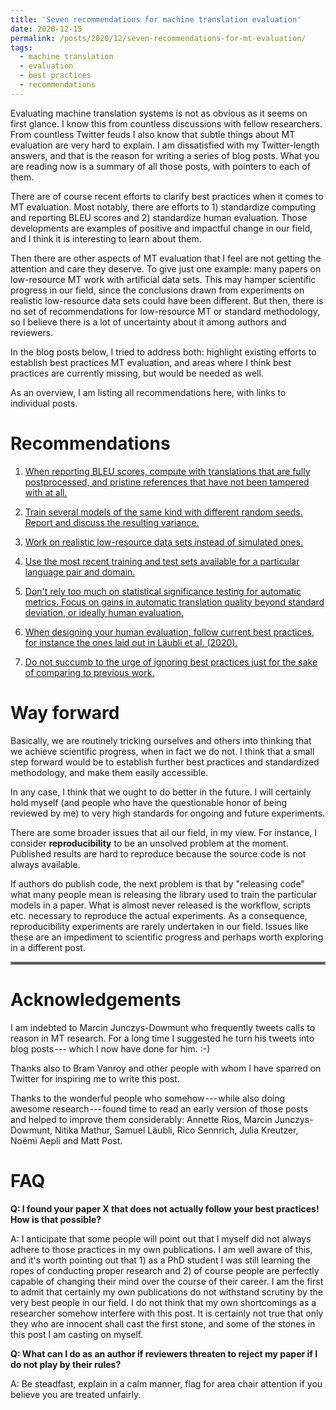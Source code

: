 ```yaml
---
title: 'Seven recommendations for machine translation evaluation'
date: 2020-12-15
permalink: /posts/2020/12/seven-recommendations-for-mt-evaluation/
tags:
  - machine translation
  - evaluation
  - best practices
  - recommendations
---
```


Evaluating machine translation systems is not as obvious as it seems on first glance. I know this from countless discussions with fellow researchers.
From countless Twitter feuds I also know that subtle things about MT evaluation are very hard to explain. I am dissatisfied with my Twitter-length answers,
and that is the reason for writing a series of blog posts. What you are reading now is a summary of all those posts, with pointers to each of them.

There are of course recent efforts to clarify best practices when it comes to MT evaluation. Most notably, there are efforts to 1) standardize computing and
reporting BLEU scores and 2) standardize human evaluation. Those developments are examples of positive and impactful change in our field, and I think it is interesting
to learn about them.

Then there are other aspects of MT evaluation that I feel are not getting the attention and care they deserve. To give just one example: many papers on
low-resource MT work with artificial data sets. This may hamper scientific progress in our field, since the conclusions drawn from experiments on realistic
low-resource
data sets could have been different. But then, there is no set of recommendations for low-resource MT or standard methodology, so I believe there is a lot
of uncertainty about it among authors and reviewers. 

In the blog posts below, I tried to address both: highlight existing efforts to establish best practices MT evaluation, and areas where I think best practices are
currently missing, but would be needed as well.

As an overview, I am listing all recommendations here, with links to individual posts.

Recommendations
===============

1. [When reporting BLEU scores, compute with translations that are fully postprocessed, and pristine references that have not been tampered with at all.](https://bricksdont.github.io/posts/2020/12/computing-and-reporting-bleu-scores/)

2. [Train several models of the same kind with different random seeds. Report and discuss the resulting variance.](https://bricksdont.github.io/posts/2020/12/single-training-runs/)

3. [Work on realistic low-resource data sets instead of simulated ones.](https://bricksdont.github.io/posts/2020/12/simulating-low-resource/)

4. [Use the most recent training and test sets available for a particular language pair and domain.](https://bricksdont.github.io/posts/2020/12/using-old-data/)

5. [Don't rely too much on statistical significance testing for automatic metrics. Focus on gains in automatic translation quality beyond standard deviation, or
ideally human evaluation.](https://bricksdont.github.io/posts/2020/12/statistical-significance-testing/)

6. [When designing your human evaluation, follow current best practices, for instance the ones laid out
in Läubli et al. (2020).](https://bricksdont.github.io/posts/2020/12/designing-human-evaluations/)

7. [Do not succumb to the urge of ignoring best practices just for the sake of comparing to
previous work.](https://bricksdont.github.io/posts/2020/12/comparing-to-previous-work/)

Way forward
===========

Basically, we are routinely tricking ourselves and others into thinking that we achieve scientific progress, when in fact we do not. I think that a small step
forward would be to establish further best practices and standardized methodology, and make them easily accessible.

In any case, I think that we ought to do better in the future. I will certainly hold myself (and people who have the questionable honor of being
reviewed by me) to very high standards for ongoing and future experiments.

There are some broader issues that ail our field, in my view. For instance, I consider **reproducibility** to be an unsolved problem at the moment.
Published results are hard to reproduce because the source code is not always available.

If authors do publish code, the next problem is that by "releasing code" what many people mean is releasing the library used to train
the particular models in a paper. What is almost never released is the workflow, scripts etc. necessary to reproduce the actual experiments.
As a consequence, reproducibility experiments are rarely undertaken in our field.
Issues like these are an impediment to scientific progress and perhaps worth exploring in a different post.

<hr style="border:2px solid gray">

Acknowledgements
================

I am indebted to Marcin Junczys-Dowmunt who frequently tweets calls to reason in MT research. For a long time I suggested he turn his tweets into blog posts ---
which I now have done for him. :-)

Thanks also to Bram Vanroy and other people with whom I have sparred on Twitter for inspiring me to write this post.

Thanks to the wonderful people who somehow --- while also doing awesome research --- found time to read an early version of those posts and helped to improve them considerably:
Annette Rios, Marcin Junczys-Dowmunt, Nitika Mathur, Samuel Läubli, Rico Sennrich, Julia Kreutzer, Noëmi Aepli and Matt Post.

FAQ
===

**Q: I found your paper X that does not actually follow your best practices! How is that possible?**

A: I anticipate that some people will point out that I myself did not always adhere to those practices in my own publications. I am well aware of this, and it's
worth pointing out that 1) as a PhD student I was still learning the ropes of conducting proper research and 2) of course people are perfectly capable of changing
their mind over the course of their career. I am the first to admit that certainly my own publications do not withstand scrutiny by the very best people in our field.
I do not think that my own shortcomings as a researcher somehow interfere with this post. It is certainly not true that only they who are innocent shall cast the
first stone, and some of the stones in this post I am casting on myself.

**Q: What can I do as an author if reviewers threaten to reject my paper if I do not play by their rules?**

A: Be steadfast, explain in a calm manner, flag for area chair attention if you believe you are treated unfairly.
